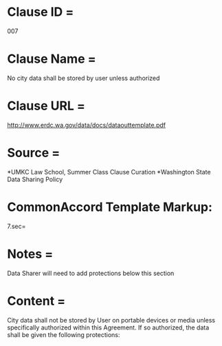 # Clause ID = 
007

# Clause Name = 
No city data shall be stored by user unless authorized

# Clause URL = 
http://www.erdc.wa.gov/data/docs/dataouttemplate.pdf

# Source = 
*UMKC Law School, Summer Class Clause Curation
*Washington State Data Sharing Policy

# CommonAccord Template Markup:   
7.sec=

# Notes = 
Data Sharer will need to add protections below this section

# Content = 
City data shall not be stored by User on portable devices or media unless specifically authorized within this Agreement. If so authorized, the data shall be given the following protections:
